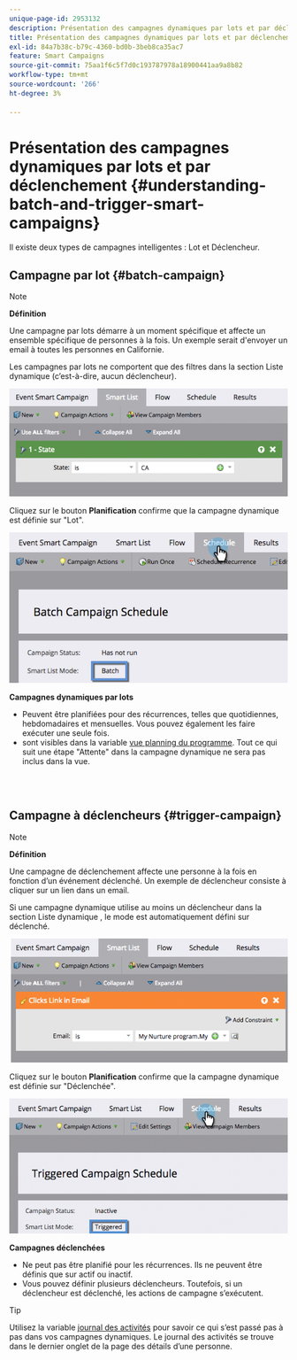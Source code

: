 ```yaml
---
unique-page-id: 2953132
description: Présentation des campagnes dynamiques par lots et par déclenchement - Documents Marketo - Documentation du produit
title: Présentation des campagnes dynamiques par lots et par déclenchement
exl-id: 84a7b38c-b79c-4360-bd0b-3beb8ca35ac7
feature: Smart Campaigns
source-git-commit: 75aa1f6c5f7d0c193787978a18900441aa9a8b82
workflow-type: tm+mt
source-wordcount: '266'
ht-degree: 3%

---
```


# Présentation des campagnes dynamiques par lots et par déclenchement {#understanding-batch-and-trigger-smart-campaigns}

Il existe deux types de campagnes intelligentes : Lot et Déclencheur.

## Campagne par lot {#batch-campaign}

>[!NOTE]
>
>**Définition**
>
>Une campagne par lots démarre à un moment spécifique et affecte un ensemble spécifique de personnes à la fois. Un exemple serait d&#39;envoyer un email à toutes les personnes en Californie.

Les campagnes par lots ne comportent que des filtres dans la section Liste dynamique (c’est-à-dire, aucun déclencheur).

![](assets/understanding-batch-and-trigger-smart-campaigns-1.png)

Cliquez sur le bouton **Planification** confirme que la campagne dynamique est définie sur &quot;Lot&quot;.

![](assets/understanding-batch-and-trigger-smart-campaigns-2.png)

**Campagnes dynamiques par lots**

* Peuvent être planifiées pour des récurrences, telles que quotidiennes, hebdomadaires et mensuelles. Vous pouvez également les faire exécuter une seule fois.
* sont visibles dans la variable [vue planning du programme](/help/marketo/product-docs/core-marketo-concepts/programs/program-schedule-view/navigating-the-program-schedule-view.md). Tout ce qui suit une étape &quot;Attente&quot; dans la campagne dynamique ne sera pas inclus dans la vue.

<br> 

## Campagne à déclencheurs {#trigger-campaign}

>[!NOTE]
>
>**Définition**
>
>Une campagne de déclenchement affecte une personne à la fois en fonction d’un événement déclenché. Un exemple de déclencheur consiste à cliquer sur un lien dans un email.

Si une campagne dynamique utilise au moins un déclencheur dans la section Liste dynamique , le mode est automatiquement défini sur déclenché.

![](assets/understanding-batch-and-trigger-smart-campaigns-3.png)

Cliquez sur le bouton **Planification** confirme que la campagne dynamique est définie sur &quot;Déclenchée&quot;.

![](assets/understanding-batch-and-trigger-smart-campaigns-4.png)

**Campagnes déclenchées**

* Ne peut pas être planifié pour les récurrences. Ils ne peuvent être définis que sur actif ou inactif.
* Vous pouvez définir plusieurs déclencheurs. Toutefois, si un déclencheur est déclenché, les actions de campagne s’exécutent.

>[!TIP]
>
>Utilisez la variable [journal des activités](/help/marketo/product-docs/core-marketo-concepts/smart-lists-and-static-lists/managing-people-in-smart-lists/locate-the-activity-log-for-a-person.md) pour savoir ce qui s’est passé pas à pas dans vos campagnes dynamiques. Le journal des activités se trouve dans le dernier onglet de la page des détails d’une personne.
